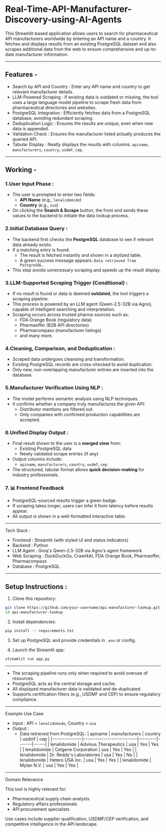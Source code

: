 # Real-Time-API-Manufacturer-Discovery-using-AI-Agents

This Streamlit-based application allows users to search for pharmaceutical API manufacturers worldwide by entering an API name and a country. It fetches and displays results from an existing PostgreSQL dataset and also scrapes additional data from the web to ensure comprehensive and up-to-date manufacturer information.

---

## Features -

- Search by API and Country : Enter any API name and country to get relevant manufacturer details.
- LLM-Powered Scraping : If existing data is outdated or missing, the tool uses a large language model pipeline to scrape fresh data from pharmaceutical directories and websites.
- PostgreSQL Integration : Efficiently fetches data from a PostgreSQL database, avoiding redundant scraping.
- Deduplication Logic : Ensures the results are unique, even when new data is appended.
- Validation Check : Ensures the manufacturer listed actually produces the queried API.
- Tabular Display : Neatly displays the results with columns: `apiname`, `manufacturers`, `country`, `usdmf`, `cep`.

---

## Working -

### 1.User Input Phase :
- The user is prompted to enter two fields:
  - **API Name** (e.g., `lenalidomide`)
  - **Country** (e.g., `usa`)
- On clicking the **Search & Scrape** button, the front end sends these values to the backend to initiate the data lookup process.

### 2.Initial Database Query :
- The backend first checks the **PostgreSQL** database to see if relevant data already exists.
- If a matching entry is found:
  - The result is fetched instantly and shown in a stylized table.
  - A green success message appears: `Data retrieved from PostgreSQL.`
- This step avoids unnecessary scraping and speeds up the result display.

### 3.LLM-Supported Scraping Trigger (Conditional) :
- If no result is found or data is deemed **outdated**, the tool triggers a scraping pipeline.
- This process is powered by an LLM agent (Qwen-2.5-32B via Agno), capable of intelligent searching and interpretation.
- Scraping occurs across trusted pharma sources such as:
  - FDA Orange Book (regulatory data)
  - Pharmaoffer (B2B API directories)
  - Pharmacompass (manufacturer listings)
  - and many more.

### 4.Cleaning, Comparison, and Deduplication :
- Scraped data undergoes cleansing and transformation.
- Existing PostgreSQL records are cross-checked to avoid duplication.
- Only new, non-overlapping manufacturer entries are inserted into the database.

### 5.Manufacturer Verification Using NLP :
- The model performs semantic analysis using NLP techniques.
- It confirms whether a company truly manufactures the given API:
  - Distributor mentions are filtered out.
  - Only companies with confirmed production capabilities are accepted.

### 6.Unified Display Output :
- Final result shown to the user is a **merged view** from:
  - Existing PostgreSQL data
  - Newly validated scrape entries (if any)
- Output columns include:
  - `apiname`, `manufacturers`, `country`, `usdmf`, `cep`
- The structured, tabular format allows **quick decision-making** for industry professionals.

### 7. 📊 Frontend Feedback
- PostgreSQL-sourced results trigger a green badge.
- If scraping takes longer, users can infer it from latency before results appear.
- All output is shown in a well-formatted interactive table.

---
 Tech Stack :

- Frontend : Streamlit (with styled UI and status indicators)
- Backend : Python
- LLM Agent : Groq's Qwen-2.5-32B via Agno's agent framework
- Web Scraping : DuckDuckGo, Crawl4AI, FDA Orange Book, Pharmaoffer, Pharmacompass
- Database : PostgreSQL

---

## Setup Instructions :

1. Clone this repository:
```bash
git clone https://github.com/your-username/api-manufacturer-lookup.git
cd api-manufacturer-lookup
```

2. Install dependencies:
```bash
pip install -r requirements.txt
```

3. Set up PostgreSQL and provide credentials in `.env` or config.

4. Launch the Streamlit app:
```bash
streamlit run app.py
```

---

- The scraping pipeline runs only when required to avoid overuse of resources.
- PostgreSQL acts as the central storage and cache.
- All displayed manufacturer data is validated and de-duplicated.
- Supports certification filters (e.g., USDMF and CEP) to ensure regulatory compliance.

---

Example Use Case

- Input : API = `lenalidomide`, Country = `usa`
- Output :
   - Data retrieved from PostgreSQL:
     | apiname       | manufacturers            | country | usdmf | cep  |
     |---------------|---------------------------|---------|-------|------|
     | lenalidomide | Advinus Therapeutics     | usa     | Yes   | Yes  |
     | lenalidomide | Celgene Corporation      | usa     | Yes   | Yes  |
     | lenalidomide | Dr. Reddy's Laboratories | usa     | Yes   | No   |
     | lenalidomide | Hetero USA Inc.          | usa     | Yes   | Yes  |
     | lenalidomide | Mylan N.V.               | usa     | Yes   | Yes  |

---

Domain Relevance

This tool is highly relevant for:
- Pharmaceutical supply chain analysts
- Regulatory affairs professionals
- API procurement specialists

Use cases include supplier qualification, USDMF/CEP verification, and competitive intelligence in the API landscape.



